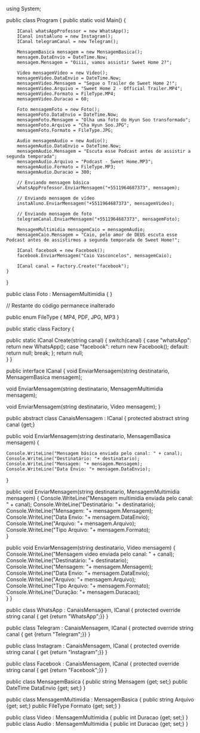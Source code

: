 using System;

public class Program
{
    public static void Main()
    {

        ICanal whatsAppProfessor = new WhatsApp();
        ICanal instaAluno = new Instagram();
        ICanal telegramCanal = new Telegram();

        MensagemBasica mensagem = new MensagemBasica();
        mensagem.DataEnvio = DateTime.Now;
        mensagem.Mensagem = "Oiiii, vamos assistir Sweet Home 2?";

        Video mensagemVideo = new Video();
        mensagemVideo.DataEnvio = DateTime.Now;
        mensagemVideo.Mensagem = "Segue o Trailer de Sweet Home 2!";
        mensagemVideo.Arquivo = "Sweet Home 2 - Official Trailer.MP4";
        mensagemVideo.Formato = FileType.MP4;
        mensagemVideo.Duracao = 60;

        Foto mensagemFoto = new Foto();
        mensagemFoto.DataEnvio = DateTime.Now;
        mensagemFoto.Mensagem = "Olha uma foto do Hyun Soo transformado";
        mensagemFoto.Arquivo = "Cha Hyun Soo.JPG";
        mensagemFoto.Formato = FileType.JPG;
		
		Audio mensagemAudio = new Audio();
		mensagemAudio.DataEnvio = DateTime.Now;
		mensagemAudio.Mensagem = "Escuta esse Podcast antes de assistir a segunda temporada";
		mensagemAudio.Arquivo = "Podcast - Sweet Home.MP3";
		mensagemAudio.Formato = FileType.MP3;
		mensagemAudio.Duracao = 300;

        // Enviando mensagem básica
        whatsAppProfessor.EnviarMensagem("+5511964687373", mensagem);

        // Enviando mensagem de vídeo
        instaAluno.EnviarMensagem("+5511964687373", mensagemVideo);

        // Enviando mensagem de foto
        telegramCanal.EnviarMensagem("+5511964687373", mensagemFoto);

        MensagemMultimidia mensagemCaio = mensagemAudio;
        mensagemCaio.Mensagem = "Caio, pelo amor de DEUS escuta esse Podcast antes de assistirmos a segunda temporada de Sweet Home!";

        ICanal facebook = new Facebook();
        facebook.EnviarMensagem("Caio Vasconcelos", mensagemCaio);

        ICanal canal = Factory.Create("facebook");
    }
}

public class Foto : MensagemMultimidia
{
}

// Restante do código permanece inalterado

public enum FileType
{
    MP4,
    PDF,
    JPG,
	MP3
}

public static class Factory
{

  public static ICanal Create(string canal)
  {	
    switch(canal)
    {
      case "whatsApp":
        return new WhatsApp();
      case "facebook":
        return new Facebook();
      default:
      return null;
      break;
    };
    return null;	
  }
}

public interface ICanal
{
  void EnviarMensagem(string destinatario, MensagemBasica mensagem);

  void EnviarMensagem(string destinatario, MensagemMultimidia mensagem);

  void EnviarMensagem(string destinatario, Video mensagem);
}

public abstract class CanaisMensagem : ICanal
{
  protected abstract string canal {get;}

  public void EnviarMensagem(string destinatario, MensagemBasica mensagem)
  {

    Console.WriteLine("Mensagem básica enviada pelo canal: " + canal);
    Console.WriteLine("Destinatário: "+ destinatario);
    Console.WriteLine("Mensagem: "+ mensagem.Mensagem);
    Console.WriteLine("Data Envio: "+ mensagem.DataEnvio);
  }

  public void EnviarMensagem(string destinatario, MensagemMultimidia mensagem)
  {
    Console.WriteLine("Mensagem multimidia enviada pelo canal: " + canal);
    Console.WriteLine("Destinatário: "+ destinatario);
    Console.WriteLine("Mensagem: "+ mensagem.Mensagem);
    Console.WriteLine("Data Envio: "+ mensagem.DataEnvio);
    Console.WriteLine("Arquivo: "+ mensagem.Arquivo);
    Console.WriteLine("Tipo Arquivo: "+ mensagem.Formato);		
  }

  public void EnviarMensagem(string destinatario, Video mensagem)
  {
    Console.WriteLine("Mensagem video enviada pelo canal: " + canal);
    Console.WriteLine("Destinatário: "+ destinatario);
    Console.WriteLine("Mensagem: "+ mensagem.Mensagem);
    Console.WriteLine("Data Envio: "+ mensagem.DataEnvio);
    Console.WriteLine("Arquivo: "+ mensagem.Arquivo);
    Console.WriteLine("Tipo Arquivo: "+ mensagem.Formato);	
    Console.WriteLine("Duração: "+ mensagem.Duracao);	
  }
}

public class WhatsApp : CanaisMensagem, ICanal
{
  protected override string canal { get {return "WhatsApp";}}
}

public class Telegram : CanaisMensagem, ICanal
{
  protected override string canal { get {return "Telegram";}}
}

public class Instagram : CanaisMensagem, ICanal
{
  protected override string canal { get {return "Instagram";}}
}

public class Facebook : CanaisMensagem, ICanal
{
    protected override string canal { get {return "Facebook";}}
}


public class MensagemBasica
{
  public string Mensagem {get; set;}
  public DateTime DataEnvio {get; set;}
}

public class MensagemMultimidia : MensagemBasica
{
  public string Arquivo {get; set;}
  public FileType Formato {get; set;}
}

public class Video : MensagemMultimidia
{
  public int Duracao {get; set;}
}
public class Audio : MensagemMultimidia
{
  public int Duracao {get; set;}
}
